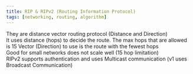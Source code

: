 ```yaml
---
title: RIP & RIPv2 (Routing Information Protocol)
tags: [networking, routing, algorithm]
---
```


They are distance vector routing protocol (Distance and Direction)  
It uses distance (hops) to decide the route. The max hops that are allowed is 15
Vector (Direction) to use is the route with the fewest hops  
Good for small networks does not scale well (15 hop limitation)  
RIPv2 supports authentication and uses Multicast communication (v1 uses Broadcast Communication)